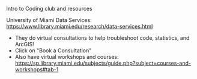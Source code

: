 Intro to Coding club and resources

University of Miami Data Services: https://www.library.miami.edu/research/data-services.html
 - They do virtual consultations to help troubleshoot code, statistics, and ArcGIS!
 - Click on "Book a Consultation"
 - Also have virtual workshops and courses: https://sp.library.miami.edu/subjects/guide.php?subject=courses-and-workshops#tab-1
 



